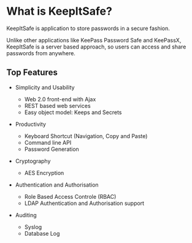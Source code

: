What is KeepItSafe?
===================

KeepItSafe is application to store passwords in a secure fashion.

Unlike other applications like KeePass Password Safe and KeePassX, KeepItSafe is a server based approach, so users can access and share passwords from anywhere. 

Top Features
------------

* Simplicity and Usability
  * Web 2.0 front-end with Ajax
  * REST based web services
  * Easy object model: Keeps and Secrets

* Productivity
  * Keyboard Shortcut (Navigation, Copy and Paste)
  * Command line API
  * Password Generation

* Cryptography
  * AES Encryption

* Authentication and Authorisation
  * Role Based Access Controle (RBAC)
  * LDAP Authentication and Authorisation support

* Auditing
  * Syslog
  * Database Log
